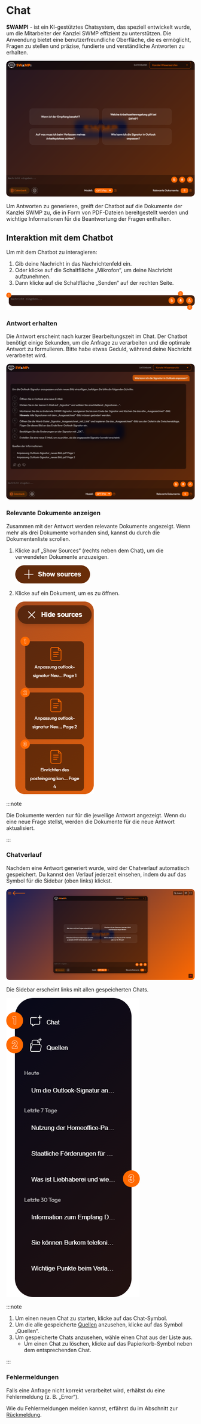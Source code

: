 # Chat

**SWAMPI** - ist ein KI-gestütztes Chatsystem, das speziell entwickelt wurde, um die Mitarbeiter der Kanzlei SWMP effizient zu unterstützen. Die Anwendung bietet eine benutzerfreundliche Oberfläche, die es ermöglicht, Fragen zu stellen und präzise, fundierte und verständliche Antworten zu erhalten.

![SWMP AI Support Assistent](img/home.png)

Um Antworten zu generieren, greift der Chatbot auf die Dokumente der Kanzlei SWMP zu, die in Form von PDF-Dateien bereitgestellt werden und wichtige Informationen für die Beantwortung der Fragen enthalten.

## Interaktion mit dem Chatbot

Um mit dem Chatbot zu interagieren:
1. Gib deine Nachricht in das Nachrichtenfeld ein.
2. Oder klicke auf die Schaltfläche „Mikrofon“, um deine Nachricht aufzunehmen.
3. Dann klicke auf die Schaltfläche „Senden“ auf der rechten Seite.

![SWMP AI Support Assistent](img/messagebox.png)

### Antwort erhalten

Die Antwort erscheint nach kurzer Bearbeitungszeit im Chat. Der Chatbot benötigt einige Sekunden, um die Anfrage zu verarbeiten und die optimale Antwort zu formulieren. Bitte habe etwas Geduld, während deine Nachricht verarbeitet wird.

![SWMP AI Support Assistent](img/response.png)

### Relevante Dokumente anzeigen

Zusammen mit der Antwort werden relevante Dokumente angezeigt. Wenn mehr als drei Dokumente vorhanden sind, kannst du durch die Dokumentenliste scrollen.

1. Klicke auf „Show Sources“ (rechts neben dem Chat), um die verwendeten Dokumente anzuzeigen.

   ![SWMP AI Support Assistent](img/sources.png)

2. Klicke auf ein Dokument, um es zu öffnen.

   ![SWMP AI Support Assistent](img/documents.png)

:::note

Die Dokumente werden nur für die jeweilige Antwort angezeigt. Wenn du eine neue Frage stellst, werden die Dokumente für die neue Antwort aktualisiert.

:::

### Chatverlauf

Nachdem eine Antwort generiert wurde, wird der Chatverlauf automatisch gespeichert. Du kannst den Verlauf jederzeit einsehen, indem du auf das Symbol für die Sidebar (oben links) klickst.

![SWMP AI Support Assistent](img/history-bttn.png)

Die Sidebar erscheint links mit allen gespeicherten Chats.

![SWMP AI Support Assistent](img/history.png)

:::note

1. Um einen neuen Chat zu starten, klicke auf das Chat-Symbol.
2. Um die alle gespeicherte [Quellen](docs/Benutzer/04_sources.md) anzusehen, klicke auf das Symbol „Quellen“.
3. Um gespeicherte Chats anzusehen, wähle einen Chat aus der Liste aus.
   - Um einen Chat zu löschen, klicke auf das Papierkorb-Symbol neben dem entsprechenden Chat.

:::

### Fehlermeldungen

Falls eine Anfrage nicht korrekt verarbeitet wird, erhältst du eine Fehlermeldung (z. B. „Error“).

Wie du Fehlermeldungen melden kannst, erfährst du im Abschnitt zur [Rückmeldung](docs/Benutzer/03_feedback.md).



